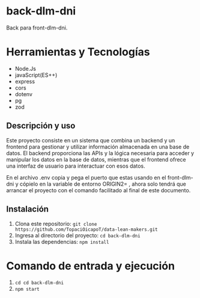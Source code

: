 # back-dlm-dni
Back para front-dlm-dni.

# Herramientas y Tecnologías
- Node.Js
- javaScript(ES++)
- express
- cors
- dotenv
- pg
- zod
    
## Descripción y uso
Este proyecto consiste en un sistema que combina un backend y un frontend para gestionar y utilizar información almacenada en una base de datos. El backend proporciona las APIs y la lógica necesaria para acceder y manipular los datos en la base de datos, mientras que el frontend ofrece una interfaz de usuario para interactuar con esos datos.

En el archivo .env copia y pega el puerto que estas usando en el front-dlm-dni y cópielo en la variable de entorno ORIGIN2= , ahora solo tendrá que arrancar el proyecto con el comando facilitado al final de este documento.

## Instalación

1. Clona este repositorio: `git clone https://github.com/TopaciOicapoT/data-lean-makers.git`
2. Ingresa al directorio del proyecto: `cd back-dlm-dni`
3. Instala las dependencias: `npm install`

# Comando de entrada y ejecución
1. `cd cd back-dlm-dni`
2. `npm start`